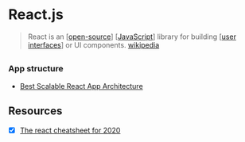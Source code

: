 # React.js

> React is an [[open-source]] [[JavaScript]] library for building [[user interfaces]] or UI components. [wikipedia][1]

## 
### App structure
- [Best Scalable React App Architecture](https://codewithghazi.com/best-scalable-react-app-architecture-2020/)

## Resources
- [x] [The react cheatsheet for 2020](https://www.freecodecamp.org/news/the-react-cheatsheet-for-2020/)

[1]: https://en.wikipedia.org/wiki/React_(web_framework)

[//begin]: # "Autogenerated link references for markdown compatibility"
[open-source]: open-source "Open Source"
[JavaScript]: javascript "Javascript"
[user interfaces]: user-interfaces "User Interfaces"
[//end]: # "Autogenerated link references"
